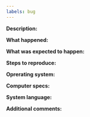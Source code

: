 ```yaml
---
labels: bug
---
```

**Description:**

**What happened:**

**What was expected to happen:**

**Steps to reproduce:**

**Oprerating system:**

**Computer specs:**

**System language:**

**Additional comments:**
